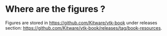 <!-- SPDX-FileCopyrightText: Copyright 2016 VTK Book Authors and Contributors -->
<!-- SPDX-License-Identifier: CC-BY-4.0 -->
# Where are the figures ?

Figures are stored in https://github.com/Kitware/vtk-book under releases section:
https://github.com/Kitware/vtk-book/releases/tag/book-resources.
